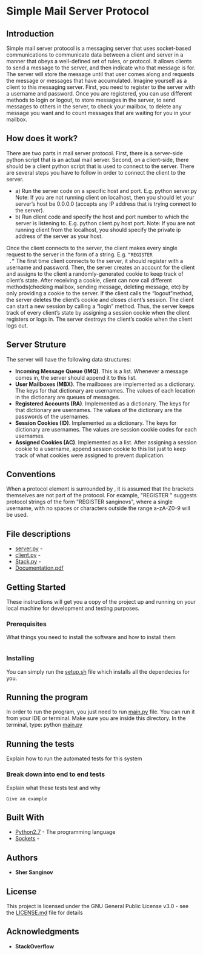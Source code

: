 # Simple Mail Server Protocol



## Introduction

Simple mail server protocol is a messaging server that uses socket-based communications to communicate data between a client and server in a manner that obeys a well-defined set of rules, or protocol. It allows clients to send a message to the server, and then indicate who that message is for. The server will store the message until that user comes along and requests the message or messages that have accumulated.
Imagine yourself as a client to this messaging server.
First, you need to register to the server with a username and password.
Once you are registered, you can use different methods to login or logout,
to store messages in the server, to send messages to others in the server,
to check your mailbox,  to delete any message you want and to count messages
that are waiting for you in your mailbox.


## How does it work?

There are two parts in mail server protocol.
First, there is a server-side python script that is an actual mail server.
Second, on a client-side, there should be a client python script that is used to
connect to the server. There are several steps you have to follow in order to
connect the client to the server.

* a) Run the server code on a specific host and port. E.g. python server.py <host> <port>
<br />Note: If you are not running client on localhost, then you should let your
server’s host be 0.0.0.0 (accepts any IP address that is trying connect to the server).
* b) Run client code and specify the host and port number to which the server is listening to.
E.g. python client.py host port. Note: If you are not running client from the localhost,
you should specify the private ip address of the server as your host.

Once the client connects to the server, the client makes every single request
to the server in the form of a string. E.g. <code>“REGISTER <username> <password>.”</code>
The first time client connects to the server, it should register with a username and password. Then, the server creates an account for the client and assigns to the client a randomly-generated cookie to keep track of client’s state. After receiving a cookie, client can now call different methods(checking mailbox, sending message, deleting message, etc) by only providing a cookie to the server.
If the client calls the “logout”method, the server deletes the client’s cookie and closes client’s session. The client can start a new session by calling a “login” method. Thus, the server keeps track of every client’s state by assigning a session cookie when the client registers or logs in. The server destroys the client’s cookie when the client logs out.

## Server Struture

The server will have the following data structures:


* **Incoming Message Queue (IMQ)**. This is a list. Whenever a message comes in, the server should append it to this list.
* **User Mailboxes (MBX)**. The mailboxes are implemented as a dictionary. The keys for that dictionary are usernames. The values of each location in the dictionary are queues of messages.
* **Registered Accounts (RA)**. Implemented as a dictionary. The keys for that dictionary are usernames. The values of the dictionary are the passwords of the usernames.
* **Session Cookies (ID)**.  Implemented as a dictionary. The keys for dictionary are usernames. The values are session cookie codes for each usernames.
* **Assigned Cookies (AC)**. Implemented as a list. After assigning a session cookie to a username, append session cookie to this list just to keep track of what cookies were assigned to prevent duplication.

## Conventions

When a protocol element is surrounded by <angle brackets>, it is assumed that the brackets themselves are not part of the protocol. For example, "REGISTER <username>" suggests protocol strings of the form "REGISTER sanginovs", where a single username, with no spaces or characters outside the range a-zA-Z0-9 will be used.



## File descriptions

* [server.py](server.py) -
* [client.py](client.py) - 
* [Stack.py](Stack.py) - 
* [Documentation.pdf](Documentation.pdf)




## Getting Started

These instructions will get you a copy of the project up and running on your local machine for development and testing purposes.


### Prerequisites

What things you need to install the software and how to install them

```

```

### Installing

You can simply run the [setup.sh](setup.sh) file which installs all the dependecies for you.



## Running the program

In order to run the program, you just need to run [main.py](main.py) file. You can run it from your IDE or terminal.
Make sure you are inside this directory. In the terminal, type:
python [main.py](main.py)

## Running the tests

Explain how to run the automated tests for this system

### Break down into end to end tests

Explain what these tests test and why

```
Give an example
```


## Built With

* [Python2.7](https://www.python.org/) - The programming language
* [Sockets](link) - 


## Authors

* **Sher Sanginov**



## License

This project is licensed under the GNU General Public License v3.0 - see the [LICENSE.md](LICENSE.md) file for details

## Acknowledgments

* **StackOverflow**

